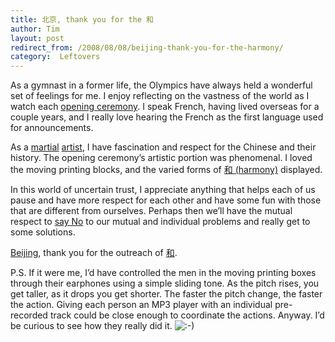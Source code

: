 ```yaml
---
title: 北京, thank you for the 和
author: Tim
layout: post
redirect_from: /2008/08/08/beijing-thank-you-for-the-harmony/
category:  Leftovers
---
```

As a gymnast in a former life, the Olympics have always held a wonderful set of feelings for me. I enjoy reflecting on the vastness of the world as I watch each [opening ceremony][1]. I speak French, having lived overseas for a couple years, and I really love hearing the French as the first language used for announcements.

As a [martial][2] [artist][3], I have fascination and respect for the Chinese and their history. The opening ceremony&#8217;s artistic portion was phenomenal. I loved the moving printing blocks, and the varied forms of [和 (harmony)][4] displayed.

 [1]: http://timshadel.com/2004/08/18/aθhna-2004/
 [2]: http://timshadel.com/2007/04/17/a-day-of-mourning-and-resolve/
 [3]: http://shaolinarts.com/
 [4]: http://en.wikipedia.org/wiki/2008_Summer_Olympics_Opening_Ceremony#Beautiful_Olympics

<!--more-->

In this world of uncertain trust, I appreciate anything that helps each of us pause and have more respect for each other and have some fun with those that are different from ourselves. Perhaps then we&#8217;ll have the mutual respect to [say No][5] to our mutual and individual problems and really get to some solutions.

[Beijing][6], thank you for the outreach of [和][7].

P.S. If it were me, I&#8217;d have controlled the men in the moving printing boxes through their earphones using a simple sliding tone. As the pitch rises, you get taller, as it drops you get shorter. The faster the pitch change, the faster the action. Giving each person an MP3 player with an individual pre-recorded track could be close enough to coordinate the actions. Anyway. I&#8217;d be curious to see how they really did it. <img src="http://timshadel.com/wp-includes/images/smilies/icon_smile.gif" alt=":-)" class="wp-smiley" />

 [5]: http://www.amazon.com/o/ASIN/0553804987/timshadelcom-20
 [6]: http://en.beijing2008.cn/
 [7]: http://beijing2008.cn/
